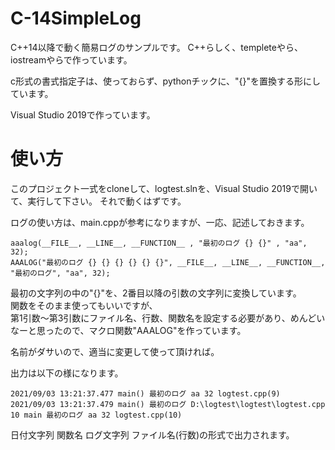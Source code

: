 # C-14SimpleLog
C++14以降で動く簡易ログのサンプルです。
C++らしく、templeteやら、iostreamやらで作っています。

c形式の書式指定子は、使っておらず、pythonチックに、"{}"を置換する形にしています。

Visual Studio 2019で作っています。

# 使い方
このプロジェクト一式をcloneして、logtest.slnを、Visual Studio 2019で開いて、実行して下さい。
それで動くはずです。

ログの使い方は、main.cppが参考になりますが、一応、記述しておきます。

```C++:
aaalog(__FILE__, __LINE__, __FUNCTION__ , "最初のログ {} {}" , "aa", 32);
AAALOG("最初のログ {} {} {} {} {} {}", __FILE__, __LINE__, __FUNCTION__, "最初のログ", "aa", 32);
```
最初の文字列の中の"{}"を、2番目以降の引数の文字列に変換しています。<br/>
関数をそのまま使ってもいいですが、<br/>
第1引数～第3引数にファイル名、行数、関数名を設定する必要があり、めんどいなーと思ったので、マクロ関数"AAALOG"を作っています。

名前がダサいので、適当に変更して使って頂ければ。


出力は以下の様になります。
```prompt:
2021/09/03 13:21:37.477 main() 最初のログ aa 32 logtest.cpp(9)
2021/09/03 13:21:37.479 main() 最初のログ D:\logtest\logtest\logtest.cpp 10 main 最初のログ aa 32 logtest.cpp(10)
```

日付文字列 関数名 ログ文字列 ファイル名(行数)の形式で出力されます。
